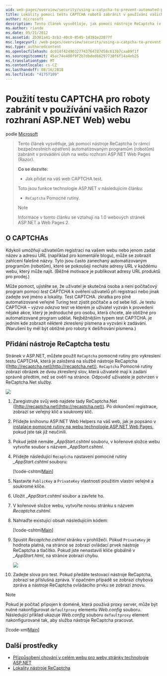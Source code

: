```yaml
---
uid: web-pages/overview/security/using-a-catpcha-to-prevent-automated-programs-bots-from-using-your-aspnet-web-site
title: Lokality pomocí testu CAPTCHA robotů zabránit v používání vašich Razor rozhraní ASP.NET Web) | Dokumentace Microsoftu
author: microsoft
description: Tento článek vysvětluje, jak pomocí nástroje ReCaptcha (v rámci bezpečnostních opatření) automatizovaným programům (robotům) zabránit v provádění úloh na webových stránkách ASP.NET (Razor) jsme...
ms.author: riande
ms.date: 05/21/2012
ms.assetid: 2b381a41-2cb3-40c0-8545-1d393e22877f
msc.legacyurl: /web-pages/overview/security/using-a-catpcha-to-prevent-automated-programs-bots-from-using-your-aspnet-web-site
msc.type: authoredcontent
ms.openlocfilehash: dc014f42490327743764787d58c613b7caa89f1f
ms.sourcegitcommit: 45ac74e400f9f2b7dbded66297730f6f14a4eb25
ms.translationtype: MT
ms.contentlocale: cs-CZ
ms.lasthandoff: 08/16/2018
ms.locfileid: "41757109"
---
```

<a name="using-a-captcha-to-prevent-bots-from-using-your-aspnet-web-razor-site"></a>Použití testu CAPTCHA pro roboty zabránit v používání vašich Razor rozhraní ASP.NET Web) webu
====================
podle [Microsoft](https://github.com/microsoft)

> Tento článek vysvětluje, jak pomocí nástroje ReCaptcha (v rámci bezpečnostních opatření) automatizovaným programům (robotům) zabránit v provádění úloh na webu rozhraní ASP.NET Web Pages (Razor).
> 
> **Co se dozvíte:** 
> 
> - Jak přidat na váš web CAPTCHA test.
> 
> Toto jsou funkce technologie ASP.NET v následujícím článku:
> 
> - `ReCaptcha` Pomocné rutiny.
> 
> > [!NOTE]
> > Informace v tomto článku se vztahují na 1.0 webových stránek ASP.NET a Web Pages 2.


## <a name="about-captchas"></a>O CAPTCHAs

Kdykoli umožňují uživatelům registraci na vašem webu nebo jenom zadat název a adresu URL (například pro komentáře blogu), může se zobrazit zahlcení falešné názvy. Tyto jsou často zanechaný automatizovaným programům (robotům), které se pokoušejí necháte adresy URL v každému webu, který může najít. (Běžné motivace je publikovat adresy URL produktů pro prodej.)

Může pomoct, ujistěte se, že uživatel je skutečná osoba a není počítačový program pomocí *test CAPTCHA* k ověření uživatelů při registraci nebo jinak zadejte své jméno a lokality. Test CAPTCHA. zkratka pro plně automatizované veřejné Turing test zjistit počítače a od sebe lidí. Je testu CAPTCHA *– výzva odezva* test ve kterém je uživatel vyzván k provedení nějaké akce, který je jednoduché pro osobu, která chcete, ale obtížné pro automatizované program udělat. Nejběžnějším typem test CAPTCHA. je jedním kde zobrazit některé zkreslený písmena a vyzváni k zadávání. (Narušení by měl být obtížné pro roboty k dešifrování písmena.)

## <a name="adding-a-recaptcha-test"></a>Přidání nástroje ReCaptcha testu

Stránek v ASP.NET, můžete použít `ReCaptcha` pomocné rutiny pro vykreslení testu CAPTCHA, která je založená na službě nástroje ReCaptcha ([http://recaptcha.net](http://recaptcha.net)). `ReCaptcha` Pomocné rutiny zobrazí obrázek ze dvou zkreslený slov, která uživatelé mají k zadání správně předtím, než se ověří na stránce. Odpověď uživatele je potvrzen v ReCaptcha.Net služby.

![](using-a-catpcha-to-prevent-automated-programs-bots-from-using-your-aspnet-web-site/_static/image1.jpg)

1. Zaregistrujte svůj web najdete tady ReCaptcha.Net ([http://recaptcha.net](http://recaptcha.net)). Po dokončení registrace, zobrazí se veřejný klíč a soukromý klíč.
2. Přidejte knihovnu ASP.NET Web Helpers na váš web, jak je popsáno v [instalace pomocné rutiny na webu technologie ASP.NET Web Pages](https://go.microsoft.com/fwlink/?LinkId=252372), pokud jste tak již neučinili.
3. Pokud ještě nemáte  *\_AppStart.cshtml* souboru, v kořenové složce webu vytvořte soubor s názvem  *\_AppStart.cshtml*.
4. Přidejte následující `Recaptcha` nastavení pomocné rutiny  *\_AppStart.cshtml* souboru: 

    [!code-cshtml[Main](using-a-catpcha-to-prevent-automated-programs-bots-from-using-your-aspnet-web-site/samples/sample1.cshtml?highlight=6-7)]
5. Nastavte `PublicKey` a `PrivateKey` vlastností použitím vlastní veřejné a soukromé klíče.
6. Uložit  *\_AppStart.cshtml* soubor a zavřete ho.
7. V kořenové složce webu, vytvořte novou stránku s názvem *Recaptcha.cshtml*.
8. Nahraďte existující obsah následujícím kódem: 

    [!code-cshtml[Main](using-a-catpcha-to-prevent-automated-programs-bots-from-using-your-aspnet-web-site/samples/sample2.cshtml)]
9. Spustit *Recaptcha.cshtml* stránku v prohlížeči. Pokud `PrivateKey` je hodnota platná, na stránce se zobrazí ovládací prvek nástroje ReCaptcha a tlačítko. Pokud jste nenastavili klíče globálně v  *\_AppStart.html*, na stránce zobrazí chybu. 

    ![](using-a-catpcha-to-prevent-automated-programs-bots-from-using-your-aspnet-web-site/_static/image1.png)
10. Zadejte slova pro test. Pokud předáte testovací nástroje ReCaptcha, zobrazí se příslušná zpráva. V opačném případě se zobrazí chybová zpráva a nástroje ReCaptcha ovládacího prvku se zobrazí znovu.

> [!NOTE]
> Pokud je počítač připojen k doméně, která používá proxy server, může být nutné nakonfigurovat `defaultproxy` elementu *Web.config* souboru. Následující příklad ukazuje *Web.config* souboru `defaultproxy` element nakonfigurované tak, aby služba nástroje ReCaptcha pracovat.
> 
> [!code-xml[Main](using-a-catpcha-to-prevent-automated-programs-bots-from-using-your-aspnet-web-site/samples/sample3.xml)]


<a id="Additional_Resources"></a>
## <a name="additional-resources"></a>Další prostředky


- [Přizpůsobení chování v celém webu pro weby stránky technologie ASP.NET](https://go.microsoft.com/fwlink/?LinkId=202906)
- [Lokality nástroje ReCaptcha](https://www.google.com/recaptcha)
